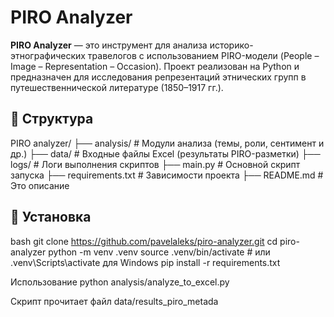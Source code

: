 # PIRO Analyzer

**PIRO Analyzer** — это инструмент для анализа историко-этнографических травелогов с использованием PIRO-модели (People – Image – Representation – Occasion). Проект реализован на Python и предназначен для исследования репрезентаций этнических групп в путешественнической литературе (1850–1917 гг.).

## 📂 Структура

PIRO analyzer/
├── analysis/ # Модули анализа (темы, роли, сентимент и др.)
├── data/ # Входные файлы Excel (результаты PIRO-разметки)
├── logs/ # Логи выполнения скриптов
├── main.py # Основной скрипт запуска
├── requirements.txt # Зависимости проекта
├── README.md # Это описание


## 🚀 Установка

bash
git clone https://github.com/pavelaleks/piro-analyzer.git
cd piro-analyzer
python -m venv .venv
source .venv/bin/activate  # или .venv\Scripts\activate для Windows
pip install -r requirements.txt

Использование
python analysis/analyze_to_excel.py

Скрипт прочитает файл data/results_piro_metada